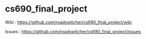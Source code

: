 # cs690_final_project

Wiki : https://github.com/roadswitcher/cs690_final_project/wiki

Issues : https://github.com/roadswitcher/cs690_final_project/issues
